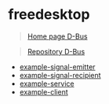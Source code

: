 # freedesktop

> [Home page D-Bus](https://www.freedesktop.org/wiki/Software/dbus/)

> [Repository D-Bus](https://cgit.freedesktop.org/dbus)

- [example-signal-emitter](https://cgit.freedesktop.org/dbus/dbus-python/plain/examples/example-signal-emitter.py)
- [example-signal-recipient](https://cgit.freedesktop.org/dbus/dbus-python/plain/examples/example-signal-recipient.py)
- [example-service](https://cgit.freedesktop.org/dbus/dbus-python/tree/examples/example-service.py)
- [example-client](https://cgit.freedesktop.org/dbus/dbus-python/tree/examples/example-client.py)
